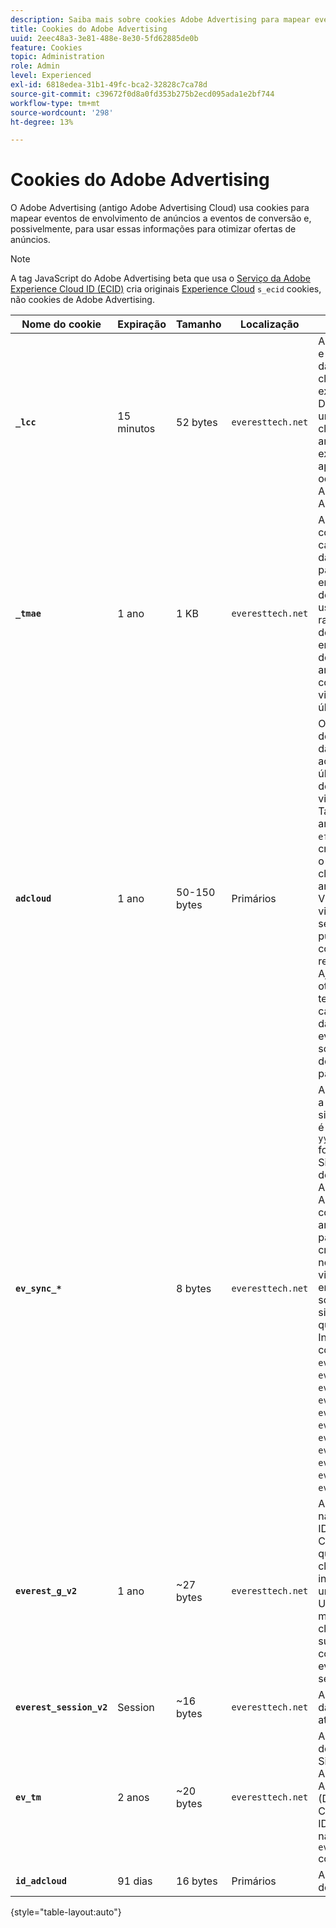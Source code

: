 ```yaml
---
description: Saiba mais sobre cookies Adobe Advertising para mapear eventos de envolvimento de anúncios em eventos de conversão e, possivelmente, use essas informações para otimizar ofertas de anúncios.
title: Cookies do Adobe Advertising
uuid: 2eec48a3-3e81-488e-8e30-5fd62885de0b
feature: Cookies
topic: Administration
role: Admin
level: Experienced
exl-id: 6818edea-31b1-49fc-bca2-32828c7ca78d
source-git-commit: c39672f0d8a0fd353b275b2ecd095ada1e2bf744
workflow-type: tm+mt
source-wordcount: '298'
ht-degree: 13%

---
```


# Cookies do Adobe Advertising

O Adobe Advertising (antigo Adobe Advertising Cloud) usa cookies para mapear eventos de envolvimento de anúncios a eventos de conversão e, possivelmente, para usar essas informações para otimizar ofertas de anúncios.

>[!NOTE]
>
>A tag JavaScript do Adobe Advertising beta que usa o [Serviço da Adobe Experience Cloud ID (ECID)](https://experienceleague.adobe.com/docs/id-service/using/intro/overview.html?lang=pt-BR) cria originais [Experience Cloud](experience-cloud.md) `s_ecid` cookies, não cookies de Adobe Advertising.

| Nome do cookie | Expiração | Tamanho | Localização | Descrição |
| --- | --- | --- | --- | --- |
| **`_lcc`** | 15 minutos | 52 bytes | `everesttech.net` | Armazena IDs e carimbos de data e hora de cliques de exibição. Determina se um evento de clique em um anúncio de exibição se aplica a uma ocorrência do Adobe Analytics. |
| **`_tmae`** | 1 ano | 1 KB | `everesttech.net` | Armazena IDs codificadas e carimbos de data e hora para envolvimento de anúncios usando o rastreamento de DSP. Inclui o engajamento do usuário com anúncios, como anúncios vistos pela última vez |
| **`adcloud`** | 1 ano | 50-150 bytes | Primários | Os carimbos de data e hora da última visita ao site e o último clique de pesquisa do visitante. Também armazena o `ef_id` que foi criado quando o visitante clicou em um anúncio. Vincula a ID de visitante a segmentos de público-alvo e conversões relevantes. Ajuda a otimizar os tempos de carregamento da página, evitando solicitações desnecessárias para o Adobe. |
| **`ev_sync_*`** |  | 8 bytes | `everesttech.net` | A data em que a sincronização é realizada em `yyymmdd` formato. Sincroniza a ID de visitante do Adobe Advertising com a troca de anúncios do parceiro. Ele é criado para novos visitantes e envia uma solicitação de sincronização quando expira. Inclui os cookies `ev_sync_ax`, `ev_sync_bk`, `ev_sync_dd`, `ev_sync_fs`, `ev_sync_ix`, `ev_sync_nx`, `ev_sync_ox`, `ev_sync_pm`, `ev_sync_rc`, `ev_sync_tm`, e `ev_sync_yh`. |
| **`everest_g_v2`** | 1 ano | ~27 bytes | `everesttech.net` | Armazena o navegador e a ID do visitante. Criada depois que um usuário clica inicialmente em um anúncio. Usado para mapear os cliques atuais e subsequentes com outros eventos em seu site. |
| **`everest_session_v2`** | Session | ~16 bytes | `everesttech.net` | Armazena a ID da sessão atual. |
| **`ev_tm`** | 2 anos | ~20 bytes | `everesttech.net` | Armazena a ID do Demand Side Platform Adobe Advertising (DSP). Corresponde à ID de visitante na variável `everest_g_v2` cookie. |
| **`id_adcloud`** | 91 dias | 16 bytes | Primários | Armazena a ID do visitante. |

{style="table-layout:auto"}
